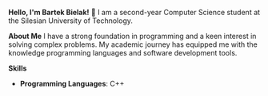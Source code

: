 **Hello, I'm Bartek Bielak!** 👋
I am a second-year Computer Science student at the Silesian University of Technology.

**About Me**
I have a strong foundation in programming and a keen interest in solving complex problems. 
My academic journey has equipped me with the knowledge programming languages and software development tools.

**Skills**
- **Programming Languages**: C++






<!--
**bb305496/bb305496** is a ✨ _special_ ✨ repository because its `README.md` (this file) appears on your GitHub profile.

Here are some ideas to get you started:

- 🔭 I’m currently working on ...
- 🌱 I’m currently learning ...
- 👯 I’m looking to collaborate on ...
- 🤔 I’m looking for help with ...
- 💬 Ask me about ...
- 📫 How to reach me: ...
- 😄 Pronouns: ...
- ⚡ Fun fact: ...
-->
